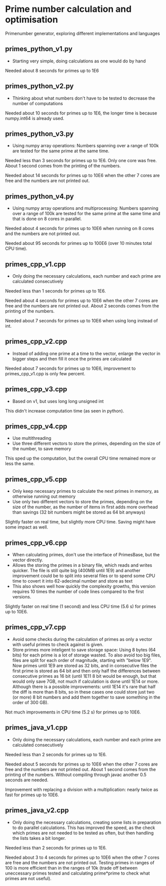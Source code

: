 # Prime number calculation and optimisation
Primenumber generator, exploring different implementations and languages


## primes_python_v1.py
* Starting very simple, doing calculations as one would do by hand

Needed about 8 seconds for primes up to 1E6


## primes_python_v2.py
* Thinking about what numbers don't have to be tested to decrease the number of computations

Needed about 10 seconds for primes up to 1E6, the longer time is because numpy.int64 is already used.


## primes_python_v3.py
* Using numpy array operations: Numbers spanning over a range of 100k are tested for the same prime at the same time.

Needed less than 3 seconds for primes up to 1E6. Only one core was free. About 1 second comes from the printing of the numbers.

Needed about 14 seconds for primes up to 10E6 when the other 7 cores are free and the numbers are not printed out.


## primes_python_v4.py
* Using numpy array operations and multiprocessing: Numbers spanning over a range of 100k are tested for the same prime at the same time and that is done on 8 cores in parallel.

Needed about 4 seconds for primes up to 10E6 when running on 8 cores and the numbers are not printed out.

Needed about 95 seconds for primes up to 100E6 (over 10 minutes total CPU time).


## primes_cpp_v1.cpp
* Only doing the necessary calculations, each number and each prime are calculated consecutively

Needed less than 1 seconds for primes up to 1E6.

Needed about 4 seconds for primes up to 10E6 when the other 7 cores are free and the numbers are not printed out. About 2 seconds comes from the printing of the numbers.

Needed about 7 seconds for primes up to 10E6 when using long instead of int.


## primes_cpp_v2.cpp
* Instead of adding one prime at a time to the vector, enlarge the vector in bigger steps and then fill it once the primes are calculated

Needed about 7 seconds for primes up to 10E6, improvement to primes\_cpp\_v1.cpp is only few percent.


## primes_cpp_v3.cpp
* Based on v1, but uses long long unsigned int

This didn't increase computation time (as seen in python).


## primes_cpp_v4.cpp
* Use multithreading
* Use three different vectors to store the primes, depending on the size of the number, to save memory

This sped up the computation, but the overall CPU time remained more or less the same.


## primes_cpp_v5.cpp
* Only keep necessary primes to calculate the next primes in memory, as otherwise running out memory
* Use only two different vectors to store the primes, depending on the size of the number, as the number of items in first adds more overhead than savings (32 bit numbers might be stored as 64 bit anyways)

Slightly faster on real time, but slightly more CPU time. Saving might have some impact as well.

## primes_cpp_v6.cpp
* When calculating primes, don't use the interface of PrimesBase, but the vector directly.
* Allows the storing the primes in a binary file, which reads and writes quicker. The file is still quite big (400MB until 1E9) and another improvement could be to split into several files or to spend some CPU time to covert it into 62-adecimal number and store as text
* This also shows well how quickly the complexity growths, this version requires 10 times the number of code lines compared to the first versions.

Slightly faster on real time (1 second) and less CPU time (5.6 s) for primes up to 10E6.

## primes_cpp_v7.cpp
* Avoid some checks during the calculation of primes as only a vector with useful primes to check against is given.
* Store primes more inteligent to save storage space: Using 8 bytes (64 bits) for each prime is a lot of storage wasted. To also avoid too big files, files are split for each order of magnitude, starting with "below 1E9". Now primes until 1E9 are stored as 32 bits, and in consecutive files the first prime is stored as 64 bit and then only half the differences between consecutive primes as 16 bit (until 1E11 8 bit would be enough, but that would only save 7GB, not much if calculation is done until 1E14 or more. Although there is a possible improvements: until 1E14 it's rare that half the diff is more than 8 bits, so in these cases one could store just two (or more) 8 bit numbers and add them together to save something in the order of 300 GB).

Not much improvements in CPU time (5.2 s) for primes up to 10E6.

## primes_java_v1.cpp
* Only doing the necessary calculations, each number and each prime are calculated consecutively

Needed less than 2 seconds for primes up to 1E6.

Needed about 5 seconds for primes up to 10E6 when the other 7 cores are free and the numbers are not printed out. About 1 second comes from the printing of the numbers. Without compiling through javac another 0.5 seconds are needed.

Improvement with replacing a division with a multiplication: nearly twice as fast for primes up to 10E6.

## primes_java_v2.cpp
* Only doing the necessary calculations, creating some lists in preparation to do parallel calculations. This has improved the speed, as the check which primes are not needed to be tested as often, but then handling the lists takes a bit longer.

Needed less than 2 seconds for primes up to 1E6.

Needed about 3 to 4 seconds for primes up to 10E6 when the other 7 cores are free and the numbers are not printed out. Testing primes in ranges of 100 is more efficient than in the ranges of 10k (trade off between uneccessary primes tested and calculating prime*prime to check what primes are not useful).

